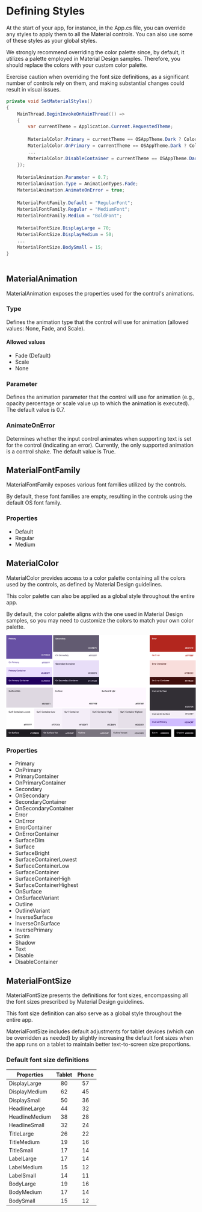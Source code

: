 # Defining Styles
At the start of your app, for instance, in the App.cs file, you can override any styles to apply them to all the Material controls. You can also use some of these styles as your global styles.

We strongly recommend overriding the color palette since, by default, it utilizes a palette employed in Material Design samples. Therefore, you should replace the colors with your custom color palette.

Exercise caution when overriding the font size definitions, as a significant number of controls rely on them, and making substantial changes could result in visual issues.

```C#
private void SetMaterialStyles()
{
    MainThread.BeginInvokeOnMainThread(() =>
    {
        var currentTheme = Application.Current.RequestedTheme;

        MaterialColor.Primary = currentTheme == OSAppTheme.Dark ? Color.FromHex("#8976BC") : Color.FromHex("#6750A4");
        MaterialColor.OnPrimary = currentTheme == OSAppTheme.Dark ? Color.FromHex("#1A1A1A") : Color.FromHex("#FFFFFF");
        ...
        MaterialColor.DisableContainer = currentTheme == OSAppTheme.Dark ? Color.FromHex("#B1ABBA") : Color.FromHex("#E5E3E8");
    });

    MaterialAnimation.Parameter = 0.7;
    MaterialAnimation.Type = AnimationTypes.Fade;
    MaterialAnimation.AnimateOnError = true;

    MaterialFontFamily.Default = "RegularFont";
    MaterialFontFamily.Regular = "MediumFont";
    MaterialFontFamily.Medium = "BoldFont";

    MaterialFontSize.DisplayLarge = 70;
    MaterialFontSize.DisplayMedium = 50;
    ...
    MaterialFontSize.BodySmall = 15;
}
         
```

## MaterialAnimation
MaterialAnimation exposes the properties used for the control's animations.

### Type 
Defines the animation type that the control will use for animation (allowed values: None, Fade, and Scale).

#### Allowed values
- Fade (Default)
- Scale
- None

### Parameter
Defines the animation parameter that the control will use for animation (e.g., opacity percentage or scale value up to which the animation is executed). The default value is 0.7.

### AnimateOnError
Determines whether the input control animates when supporting text is set for the control (indicating an error). Currently, the only supported animation is a control shake. The default value is True.

## MaterialFontFamily
MaterialFontFamily exposes various font families utilized by the controls.

By default, these font families are empty, resulting in the controls using the default OS font family.

### Properties
- Default
- Regular
- Medium

## MaterialColor
MaterialColor provides access to a color palette containing all the colors used by the controls, as defined by Material Design guidelines.

This color palette can also be applied as a global style throughout the entire app.

By default, the color palette aligns with the one used in Material Design samples, so you may need to customize the colors to match your own color palette.

<img src="https://github.com/HorusSoftwareUY/MaterialDesignControlsPlugin/blob/master/screenshots/colorPalette.png" width="600">

### Properties
- Primary
- OnPrimary
- PrimaryContainer
- OnPrimaryContainer
- Secondary
- OnSecondary
- SecondaryContainer
- OnSecondaryContainer
- Error
- OnError
- ErrorContainer
- OnErrorContainer
- SurfaceDim
- Surface
- SurfaceBright
- SurfaceContainerLowest
- SurfaceContainerLow
- SurfaceContainer
- SurfaceContainerHigh
- SurfaceContainerHighest
- OnSurface
- OnSurfaceVariant
- Outline
- OutlineVariant
- InverseSurface
- InverseOnSurface
- InversePrimary
- Scrim
- Shadow
- Text
- Disable
- DisableContainer

## MaterialFontSize
MaterialFontSize presents the definitions for font sizes, encompassing all the font sizes prescribed by Material Design guidelines. 

This font size definition can also serve as a global style throughout the entire app. 

MaterialFontSize includes default adjustments for tablet devices (which can be overridden as needed) by slightly increasing the default font sizes when the app runs on a tablet to maintain better text-to-screen size proportions.

### Default font size definitions
|Properties|Tablet|Phone|
| ------------------- | :------------------: | :------------------: |
|DisplayLarge|80|57|
|DisplayMedium|62|45|
|DisplaySmall|50|36|
|HeadlineLarge|44|32|
|HeadlineMedium|38|28|
|HeadlineSmall|32|24|
|TitleLarge|26|22|
|TitleMedium|19|16|
|TitleSmall|17|14|
|LabelLarge|17|14|
|LabelMedium|15|12|
|LabelSmall|14|11|
|BodyLarge|19|16|
|BodyMedium|17|14|
|BodySmall|15|12|
